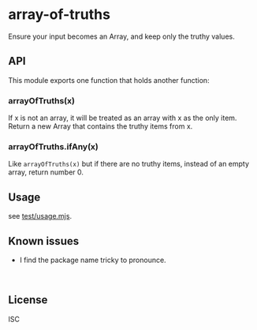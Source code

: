 ﻿
<!--#echo json="package.json" key="name" underline="=" -->
array-of-truths
===============
<!--/#echo -->

<!--#echo json="package.json" key="description" -->
Ensure your input becomes an Array, and keep only the truthy values.
<!--/#echo -->



API
---

This module exports one function that holds another function:

### arrayOfTruths(x)

If x is not an array, it will be treated as an array with x as the only item.
Return a new Array that contains the truthy items from x.


### arrayOfTruths.ifAny(x)

Like `arrayOfTruths(x)` but if there are no truthy items,
instead of an empty array, return number 0.



Usage
-----

see [test/usage.mjs](test/usage.mjs).


<!--#toc stop="scan" -->



Known issues
------------

* I find the package name tricky to pronounce.




&nbsp;


License
-------
<!--#echo json="package.json" key=".license" -->
ISC
<!--/#echo -->
